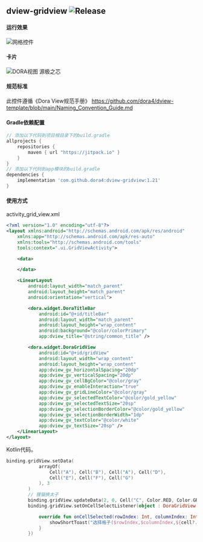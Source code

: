dview-gridview
![Release](https://jitpack.io/v/dora4/dview-gridview.svg)
--------------------------------

#### 运行效果
![网格控件](https://github.com/user-attachments/assets/5177233e-87cf-41bd-bedd-f9a5c9fe22a7)

#### 卡片
![DORA视图 源极之芯](https://github.com/user-attachments/assets/f4dd4c27-9e6b-4bc5-99a7-b384e92f075c)

#### 规范标准
此控件遵循《Dora View规范手册》 https://github.com/dora4/dview-template/blob/main/Naming_Convention_Guide.md

#### Gradle依赖配置

```groovy
// 添加以下代码到项目根目录下的build.gradle
allprojects {
    repositories {
        maven { url "https://jitpack.io" }
    }
}
// 添加以下代码到app模块的build.gradle
dependencies {
    implementation 'com.github.dora4:dview-gridview:1.21'
}
```

#### 使用方式
activity_grid_view.xml
```xml
<?xml version="1.0" encoding="utf-8"?>
<layout xmlns:android="http://schemas.android.com/apk/res/android"
    xmlns:app="http://schemas.android.com/apk/res-auto"
    xmlns:tools="http://schemas.android.com/tools"
    tools:context=".ui.GridViewActivity">

    <data>

    </data>

    <LinearLayout
        android:layout_width="match_parent"
        android:layout_height="match_parent"
        android:orientation="vertical">

        <dora.widget.DoraTitleBar
            android:id="@+id/titleBar"
            android:layout_width="match_parent"
            android:layout_height="wrap_content"
            android:background="@color/colorPrimary"
            app:dview_title="@string/common_title" />

        <dora.widget.DoraGridView
            android:id="@+id/gridView"
            android:layout_width="wrap_content"
            android:layout_height="wrap_content"
            app:dview_gv_horizontalSpacing="20dp"
            app:dview_gv_verticalSpacing="20dp"
            app:dview_gv_cellBgColor="@color/gray"
            app:dview_gv_enableInteraction="true"
            app:dview_gv_gridLineColor="@color/gray"
            app:dview_gv_selectedTextColor="@color/gold_yellow"
            app:dview_gv_selectedTextSize="20sp"
            app:dview_gv_selectionBorderColor="@color/gold_yellow"
            app:dview_gv_selectionBorderWidth="1dp"
            app:dview_gv_textColor="@color/white"
            app:dview_gv_textSize="20sp" />
    </LinearLayout>
</layout>
```
Kotlin代码。
```kt
binding.gridView.setData(
            arrayOf(
                Cell("A"), Cell("B"), Cell("A"), Cell("D"),
                Cell("E"), Cell("F"), Cell("G")
            ), 3
        )
        // 狸猫换太子
        binding.gridView.updateData(2, 0, Cell("C", Color.RED, Color.GRAY))
        binding.gridView.setOnCellSelectListener(object : DoraGridView.OnCellSelectListener {

            override fun onCellSelected(rowIndex: Int, columnIndex: Int, cell: Cell?) {
                showShortToast("选择格子($rowIndex,$columnIndex,${cell?.text ?: "无"})")
            }
        })
```
